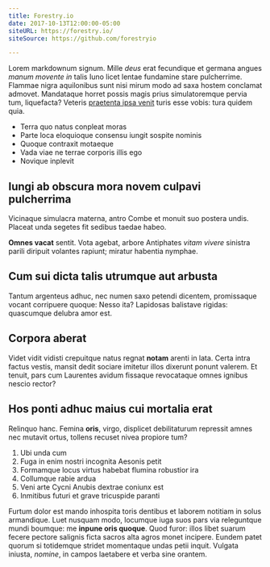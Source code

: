 ```yaml
---
title: Forestry.io
date: 2017-10-13T12:00:00-05:00
siteURL: https://forestry.io/
siteSource: https://github.com/forestryio

---
```


Lorem markdownum signum. Mille *deus* erat fecundique et germana angues *manum
movente in* talis Iuno licet lentae fundamine stare pulcherrime. Flammae nigra
aquilonibus sunt nisi mirum modo ad saxa hostem conclamat admovet. Mandataque
horret possis magis prius simulatoremque pervia tum, liquefacta? Veteris
[praetenta ipsa venit](http://armis-forte.io/carmine) turis esse vobis: tura
quidem quia.

- Terra quo natus conpleat moras
- Parte loca eloquioque consensu iungit sospite nominis
- Quoque contraxit motaeque
- Vada viae ne terrae corporis illis ego
- Novique inplevit

## Iungi ab obscura mora novem culpavi pulcherrima

Vicinaque simulacra materna, antro Combe et monuit suo postera undis. Placeat
unda segetes fit sedibus taedae habeo.

**Omnes vacat** sentit. Vota agebat, arbore Antiphates *vitam vivere* sinistra
parili diripuit volantes rapiunt; miratur habentia nymphae.

## Cum sui dicta talis utrumque aut arbusta

Tantum argenteus adhuc, nec numen saxo petendi dicentem, promissaque vocant
corripuere quoque: Nesso ita? Lapidosas balistave rigidas: quascumque delubra
amor est.

## Corpora aberat

Videt vidit vidisti crepuitque natus regnat **notam** arenti in lata. Certa
intra factus vestis, mansit dedit sociare imitetur illos dixerunt ponunt
valerem. Et tenuit, pars cum Laurentes avidum fissaque revocataque omnes ignibus
nescio rector?

## Hos ponti adhuc maius cui mortalia erat

Relinquo hanc. Femina **oris**, virgo, displicet debilitaturum repressit amnes
nec mutavit ortus, tollens recuset nivea propiore tum?

1. Ubi unda cum
2. Fuga in enim nostri incognita Aesonis petit
3. Formamque locus virtus habebat flumina robustior ira
4. Collumque rabie ardua
5. Veni arte Cycni Anubis dextrae coniunx est
6. Inmitibus futuri et grave tricuspide paranti

Furtum dolor est mando inhospita toris dentibus et laborem notitiam in solus
armandique. Luet nusquam modo, locumque iuga suos pars via releguntque mundi
boumque: me **inpune oris quoque**. Quod furor: illos libet suarum fecere
pectore salignis ficta sacros alta agros monet incipere. Eundem patet quorum si
totidemque stridet momentaque undas petii inquit. Vulgata iniusta, *nomine*, in
campos laetabere et verba sine orantem.